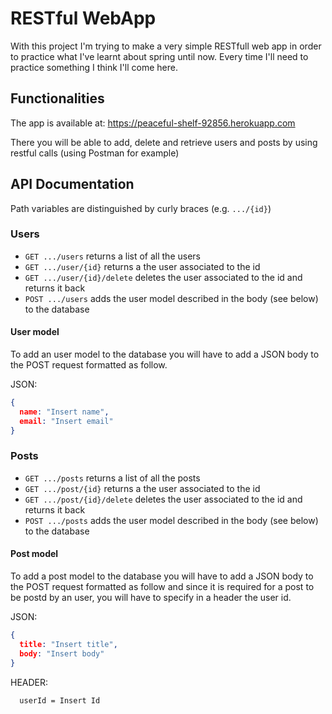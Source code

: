 # RESTful WebApp 

With this project I'm trying to make a very simple RESTfull web app in order to practice what I've learnt about spring until now. Every time I'll need to practice something I think I'll come here.

## Functionalities

The app is available at: https://peaceful-shelf-92856.herokuapp.com

There you will be able to add, delete and retrieve users and posts by using restful calls (using Postman for example)

## API Documentation

Path variables are distinguished by curly braces (e.g. `.../{id}`)

### Users

* `GET .../users` returns a list of all the users
* `GET .../user/{id}` returns a the user associated to the id
* `GET .../user/{id}/delete` deletes the user associated to the id and returns it back
* `POST .../users` adds the user model described in the body (see below) to the database

#### User model

To add an user model to the database you will have to add a JSON body to the POST request formatted as follow.

JSON:
```JSON
{
  name: "Insert name",
  email: "Insert email"
}
```
### Posts

* `GET .../posts` returns a list of all the posts
* `GET .../post/{id}` returns a the user associated to the id
* `GET .../post/{id}/delete` deletes the user associated to the id and returns it back
* `POST .../posts` adds the user model described in the body (see below) to the database

#### Post model

To add a post model to the database you will have to add a JSON body to the POST request formatted as follow and since it is required for a post to be postd by an user, you will have to specify in a header the user id.

JSON:
```JSON
{
  title: "Insert title",
  body: "Insert body"
}
```

HEADER:
```HEADER
  userId = Insert Id
```



